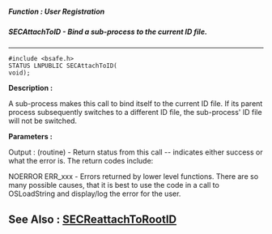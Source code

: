 ##### Function : User Registration
##### SECAttachToID - Bind a sub-process to the current ID file.
---
```
#include <bsafe.h>
STATUS LNPUBLIC SECAttachToID(
void);
```
**Description :**

A sub-process makes this call to bind itself to the current ID file. If its 
parent process subsequently switches to a different ID file, the sub-process' 
ID file will not be switched.

**Parameters :**

Output :
(routine)  -  Return status from this call -- indicates either success or what the error is. The return codes include:

NOERROR
ERR_xxx - Errors returned by lower level functions.  There are so many possible causes, that it is best to use the code in a call to OSLoadString and display/log the error for the user.



**See Also :**
[SECReattachToRootID](/reference/Func/SECReattachToRootID)
---
